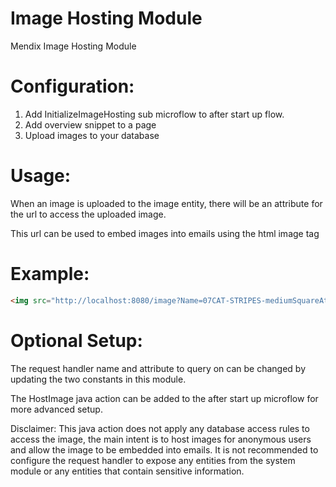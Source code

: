 # Image Hosting Module
 Mendix Image Hosting Module
 
# Configuration:
1. Add InitializeImageHosting sub microflow to after start up flow.
2. Add overview snippet to a page 
3. Upload images to your database


# Usage:
When an image is uploaded to the image entity, there will be an attribute for the url to access the uploaded image.

This url can be used to embed images into emails using the html image tag


# Example:

```html
<img src="http://localhost:8080/image?Name=07CAT-STRIPES-mediumSquareAt3X-v2.jpg" width="500" height="600">
```



# Optional Setup: 
The request handler name and attribute to query on can be changed by updating the two constants in this module. 

The HostImage java action can be added to the after start up microflow for more advanced setup.

Disclaimer: 
This java action does not apply any database access rules to access the image, the main intent is to host images for anonymous users and allow the image to be embedded into emails. It is not recommended to configure the request handler to expose any entities from the system module or any entities that contain sensitive information. 